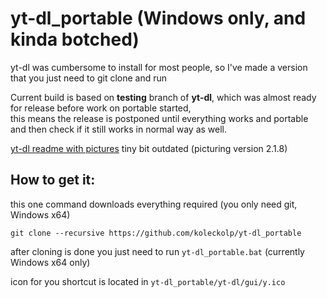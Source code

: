 # yt-dl_portable (Windows only, and kinda botched)

yt-dl was cumbersome to install for most people, so I've made a version that you just need to git clone and run

Current build is based on **testing** branch of **yt-dl**, which was almost ready for release before work on portable started,<br>
this means the release is postponed until everything works and portable and then check if it still works in normal way as well.

[yt-dl readme with pictures](yt-dl/readme.md) tiny bit outdated (picturing version 2.1.8)

## How to get it:

this one command downloads everything required (you only need git, Windows x64)

``git clone --recursive https://github.com/koleckolp/yt-dl_portable``

after cloning is done  you just need to run ``yt-dl_portable.bat`` (currently Windows x64 only)

icon for you shortcut is located in ``yt-dl_portable/yt-dl/gui/y.ico`` 
